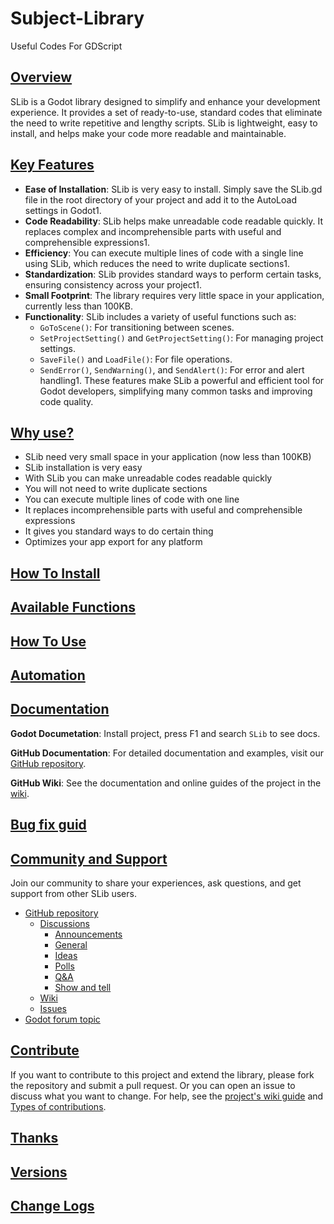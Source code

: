 # Subject-Library
Useful Codes For GDScript

## [Overview](https://github.com/Subject-Team/SLib/edit/1.0.4/README.md#overview)
SLib is a Godot library designed to simplify and enhance your development experience. It provides a set of ready-to-use, standard codes that eliminate the need to write repetitive and lengthy scripts. SLib is lightweight, easy to install, and helps make your code more readable and maintainable.

## [Key Features](https://github.com/Subject-Team/SLib/edit/1.0.4/README.md#key-features)
- **Ease of Installation**: SLib is very easy to install. Simply save the SLib.gd file in the root directory of your project and add it to the AutoLoad settings in Godot1.
- **Code Readability**: SLib helps make unreadable code readable quickly. It replaces complex and incomprehensible parts with useful and comprehensible expressions1.
- **Efficiency**: You can execute multiple lines of code with a single line using SLib, which reduces the need to write duplicate sections1.
- **Standardization**: SLib provides standard ways to perform certain tasks, ensuring consistency across your project1.
- **Small Footprint**: The library requires very little space in your application, currently less than 100KB.
- **Functionality**: SLib includes a variety of useful functions such as:
  - `GoToScene()`: For transitioning between scenes.
  - `SetProjectSetting()` and `GetProjectSetting()`: For managing project settings.
  - `SaveFile()` and `LoadFile()`: For file operations.
  - `SendError()`, `SendWarning()`, and `SendAlert()`: For error and alert handling1.
These features make SLib a powerful and efficient tool for Godot developers, simplifying many common tasks and improving code quality.

## [Why use?](https://github.com/Subject-Team/SLib/edit/1.0.4/README.md#why-use)
- SLib need very small space in your application (now less than 100KB)
- SLib installation is very easy
- With SLib you can make unreadable codes readable quickly
- You will not need to write duplicate sections
- You can execute multiple lines of code with one line
- It replaces incomprehensible parts with useful and comprehensible expressions
- It gives you standard ways to do certain thing
- Optimizes your app export for any platform

## [How To Install](https://github.com/Subject-Team/SLib/wiki/Installation-guid)

## [Available Functions](https://github.com/Subject-Team/SLib/wiki/Capabilities)

## [How To Use](https://github.com/Subject-Team/SLib/wiki/Capabilities)

## [Automation](https://github.com/Subject-Team/SLib/wiki/Automation)

## [Documentation](https://github.com/Subject-Team/SLib/edit/1.0.4/README.md#documentation)

**Godot Documetation**: Install project, press F1 and search `SLib` to see docs.

**GitHub Documentation**: For detailed documentation and examples, visit our [GitHub repository](https://github.com/Subject-Team/SLib).

**GitHub Wiki**: See the documentation and online guides of the project in the [wiki](https://github.com/Subject-Team/SLib/wiki/Home).

## [Bug fix guid](https://github.com/Subject-Team/SLib/wiki/Bug-fix-guide)

## [Community and Support](https://github.com/Subject-Team/SLib/edit/1.0.4/README.md#community-and-support)

Join our community to share your experiences, ask questions, and get support from other SLib users. 

- [GitHub repository](https://github.com/Subject-Team/SLib)
  - [Discussions](https://github.com/Subject-Team/SLib/discussions)
    - [Announcements](https://github.com/Subject-Team/SLib/discussions/categories/announcements)
    - [General](https://github.com/Subject-Team/SLib/discussions/categories/general)
    - [Ideas](https://github.com/Subject-Team/SLib/discussions/categories/ideas)
    - [Polls](https://github.com/Subject-Team/SLib/discussions/categories/polls)
    - [Q&A](https://github.com/Subject-Team/SLib/discussions/categories/q-a)
    - [Show and tell](https://github.com/Subject-Team/SLib/discussions/categories/show-and-tell)
  - [Wiki](https://github.com/Subject-Team/SLib/wiki)
  - [Issues](https://github.com/Subject-Team/SLib/issues)
- [Godot forum topic](https://forum.godotengine.org/t/slib-library-for-useful-codes/77760/1)

## [Contribute](https://github.com/Subject-Team/SLib/edit/1.0.4/README.md#contribute)
If you want to contribute to this project and extend the library, please fork the repository and submit a pull request. Or you can open an issue to discuss what you want to change.
For help, see the [project's wiki guide](https://github.com/Subject-Team/SLib/wiki/Contribute-guide) and [Types of contributions](https://github.com/Subject-Team/SLib/wiki/Types-of-contributions).

## [Thanks](https://github.com/Subject-Team/SLib/wiki/Thanks)

## [Versions](https://github.com/Subject-Team/SLib/wiki/Versions)

## [Change Logs](https://github.com/Subject-Team/SLib/wiki/Change-Logs)
